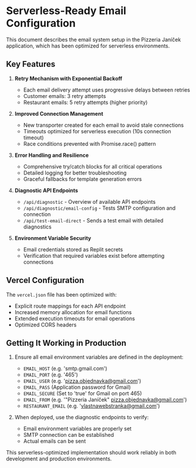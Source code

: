 # Serverless-Ready Email Configuration

This document describes the email system setup in the Pizzeria Janíček application, which has been optimized for serverless environments.

## Key Features

1. **Retry Mechanism with Exponential Backoff**
   - Each email delivery attempt uses progressive delays between retries
   - Customer emails: 3 retry attempts
   - Restaurant emails: 5 retry attempts (higher priority)

2. **Improved Connection Management**
   - New transporter created for each email to avoid stale connections
   - Timeouts optimized for serverless execution (10s connection timeout)
   - Race conditions prevented with Promise.race() pattern

3. **Error Handling and Resilience**
   - Comprehensive try/catch blocks for all critical operations
   - Detailed logging for better troubleshooting
   - Graceful fallbacks for template generation errors

4. **Diagnostic API Endpoints**
   - `/api/diagnostic` - Overview of available API endpoints
   - `/api/diagnostic/email-config` - Tests SMTP configuration and connection
   - `/api/test-email-direct` - Sends a test email with detailed diagnostics

5. **Environment Variable Security**
   - Email credentials stored as Replit secrets
   - Verification that required variables exist before attempting connections

## Vercel Configuration

The `vercel.json` file has been optimized with:
- Explicit route mappings for each API endpoint
- Increased memory allocation for email functions
- Extended execution timeouts for email operations
- Optimized CORS headers

## Getting It Working in Production

1. Ensure all email environment variables are defined in the deployment:
   - `EMAIL_HOST` (e.g. 'smtp.gmail.com')
   - `EMAIL_PORT` (e.g. '465')
   - `EMAIL_USER` (e.g. 'pizza.objednavka@gmail.com')
   - `EMAIL_PASS` (Application password for Gmail)
   - `EMAIL_SECURE` (Set to 'true' for Gmail on port 465)
   - `EMAIL_FROM` (e.g. '"Pizzeria Janíček" <pizza.objednavka@gmail.com>')
   - `RESTAURANT_EMAIL` (e.g. 'vlastnawebstranka@gmail.com')

2. When deployed, use the diagnostic endpoints to verify:
   - Email environment variables are properly set
   - SMTP connection can be established 
   - Actual emails can be sent

This serverless-optimized implementation should work reliably in both development and production environments.